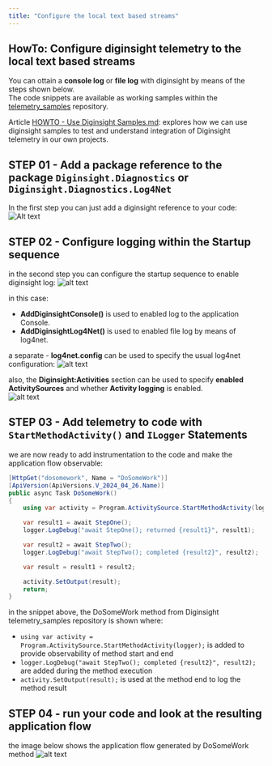 ```yaml
---
title: "Configure the local text based streams"
---
```


## HowTo: Configure diginsight telemetry to the local text based streams
You can ottain a __console log__ or __file log__ with diginsight by means of the steps shown below.<br>
The code snippets are available as working samples within the [telemetry_samples](https://github.com/diginsight/telemetry_samples) repository.

Article [HOWTO - Use Diginsight Samples.md](<15.00 - HowTo - Use Diginsight Samples.md>): explores how we can use diginsight samples to test and understand integration of Diginsight telemetry in our own projects.

## STEP 01 - Add a package reference to the package `Diginsight.Diagnostics` or `Diginsight.Diagnostics.Log4Net`
In the first step you can just add a diginsight reference to your code:<br>
![Alt text](<01.00 - Configure diginsight telemetry to the local text based streams/004.01 STEP1 - add reference.png>)

## STEP 02 - Configure logging within the Startup sequence
in the second step you can configure the startup sequence to enable  diginsight log:
![alt text](<01.00 - Configure diginsight telemetry to the local text based streams/004.02b STEP - configure logging.png>)

in this case: 
- __AddDiginsightConsole()__ is used to enabled log to the application Console.
- __AddDiginsightLog4Net()__ is used to enabled file log by means of log4net.

a separate - __log4net.config__ can be used to specify the usual log4net configuration:
![alt text](<01.00 - Configure diginsight telemetry to the local text based streams/004.03 Log4Net configuration file.png>)

also, the __Diginsight:Activities__ section can be used to specify __enabled ActivitySources__ and whether __Activity logging__ is enabled. <br>
![alt text](<01.00 - Configure diginsight telemetry to the local text based streams/004.04 DiginsightActivities configuration.png>)

## STEP 03 - Add telemetry to code with `StartMethodActivity()` and `ILogger` Statements
we are now ready to add instrumentation to the code and make the application flow observable:
```c#
[HttpGet("dosomework", Name = "DoSomeWork")]
[ApiVersion(ApiVersions.V_2024_04_26.Name)]
public async Task DoSomeWork()
{
    using var activity = Program.ActivitySource.StartMethodActivity(logger); 

    var result1 = await StepOne();
    logger.LogDebug("await StepOne(); returned {result1}", result1);

    var result2 = await StepTwo();
    logger.LogDebug("await StepTwo(); completed {result2}", result2);

    var result = result1 + result2;

    activity.SetOutput(result);
    return;
}
```
in the snippet above, the DoSomeWork method from Diginsight telemetry_samples repository is shown where:
- `using var activity = Program.ActivitySource.StartMethodActivity(logger);` is added to provide observability of method start and end
- `logger.LogDebug("await StepTwo(); completed {result2}", result2);` are added during the method execution
- `activity.SetOutput(result);` is used at the method end to log the method result

## STEP 04 - run your code and look at the resulting application flow 
the image below shows the application flow generated by DoSomeWork method 
![alt text](<01.00 - Configure diginsight telemetry to the local text based streams/004.06 View application flow.png>)